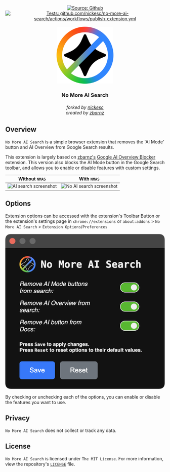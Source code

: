 
<div align="center">
  <a href="https://github.com/nickesc/no-more-ai-search"><img alt="Source: Github" src="https://img.shields.io/badge/source-github-brightgreen?style=for-the-badge&logo=github&labelColor=%23505050&color=brightgreen"></a>
  <a href="https://github.com/nickesc/no-more-ai-search/actions/workflows/publish-extension.yml"><img alt="Tests: github.com/nickesc/no-more-ai-search/actions/workflows/publish-extension.yml" src="https://img.shields.io/github/actions/workflow/status/nickesc/no-more-ai-search/publish-extension.yml?logo=github&label=CI/CD&logoColor=white&style=for-the-badge&labelColor=%23505050&color=brightgreen"></a>
  <br>
  <!---
    <a href="https://chromewebstore.google.com/detail/no-more-ai-search"><img alt="Chrome: Version" src="https://img.shields.io/chrome-web-store/v/no-more-ai-search?style=for-the-badge&logo=chromewebstore&logoColor=%23e5e5e5&label=Chrome&labelColor=%235987ee&color=%23F0F0F0"></a>
    <a href="https://addons.mozilla.org/en-US/firefox/addon/no-more-ai-search/"><img alt="Firefox: Version" src="https://img.shields.io/amo/v/no-more-ai-search?style=for-the-badge&logo=firefox&label=Firefox&labelColor=%236e008b&color=%23F0F0F0"></a>
  -->
</div>

<br>

<div align="center" >
  <img alt="No More AI Search Logo" src="docs/logo.svg" width="180">
</div>

<h3 align="center">
  No More AI Search
</h3>

<h6 align="center">
  forked by <a href="https://github.com/nickesc">nickesc</a><br>created by <a href="https://github.com/zbarnz">zbarnz</a>
</h6>

<!---
<div align="center" >
  <a href="https://chromewebstore.google.com/detail/no-more-ai-search"><img alt="CW Store Badge" src="docs/ChromeBadge.svg" height="50"></a>
  <a href="https://addons.mozilla.org/en-US/firefox/addon/no-more-ai-search/"><img alt="FF Store Badge" src="docs/FirefoxBadge.svg" height="50"></a>
</div>
-->

## Overview

`No More AI Search` is a simple browser extension that removes the 'AI Mode' button and AI Overview from Google Search results.

This extension is largely based on [zbarnz's](https://github.com/zbarnz) [Google AI Overview Blocker](https://github.com/zbarnz/Google_AI_Overviews_Blocker) extension. This version also blocks the AI Mode button in the Google Search toolbar, and allows you to enable or disable features with custom settings.

Without `NMAS` | With `NMAS`
-|-
![AI search screenshot](docs/img/ai-search.png)|![No AI search screenshot](docs/img/no-ai-search.png)

## Options

Extension options can be accessed with the extension's Toolbar Button or the extension's settings page in `chrome://extensions` or `about:addons` > `No More AI Search` > `Extension Options`/`Preferences`

![NMAS preferences ](docs/options.png)

By checking or unchecking each of the options, you can enable or disable the features you want to use.

<!---
## Installation

### Chrome

- Download and install the extension from the [Chrome Web Store](https://chromewebstore.google.com/detail/no-more-ai-search)

<a href="https://chromewebstore.google.com/detail/no-more-ai-search"><img alt="CW Store Badge" src="docs/ChromeBadge.svg" height="50"></a>

### Firefox

- Download and install the extension from [addons.mozilla.org](https://addons.mozilla.org/en-US/firefox/addon/no-more-ai-search/)

<a href="https://addons.mozilla.org/en-US/firefox/addon/no-more-ai-search/"><img alt="FF Store Badge" src="docs/FirefoxBadge.svg" height="50"></a>

### Manual

- Download and install the latest version of the extension for your browser from the [Releases](https://github.com/nickesc/no-more-ai-search/releases) page (`.crx` for Chrome, `.xpi` for Firefox).
-->

## Privacy

`No More AI Search` does not collect or track any data.

## License

`No More AI Search` is licensed under `The MIT License`. For more information, view the repository's [`LICENSE`](LICENSE) file.
